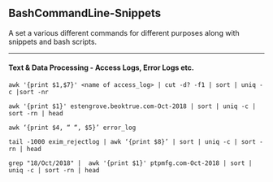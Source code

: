 ## BashCommandLine-Snippets
A set a various different commands for different purposes along with snippets and bash scripts.

--------

#### Text & Data Processing - Access Logs, Error Logs etc.
```
awk '{print $1,$7}' <name of access_log> | cut -d? -f1 | sort | uniq -c |sort -nr
```
```
awk '{print $1}' estengrove.beoktrue.com-Oct-2018 | sort | uniq -c | sort -rn | head
```
```
awk ‘{print $4, “ “, $5}’ error_log
```
```
tail -1000 exim_rejectlog | awk ‘{print $8}’ | sort | uniq -c | sort -rn | head
```
```
grep "18/Oct/2018" |  awk '{print $1}' ptpmfg.com-Oct-2018 | sort | uniq -c | sort -rn | head
```
